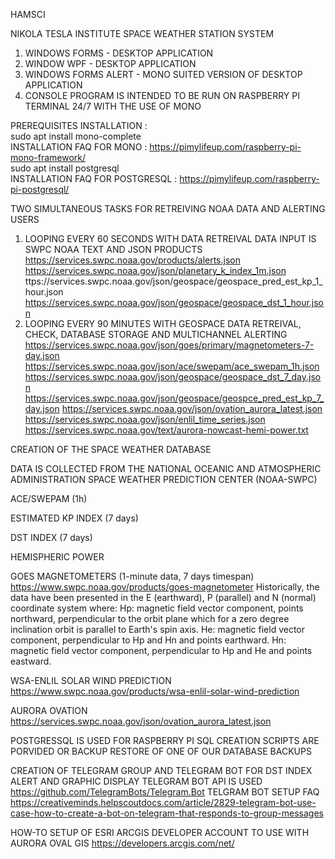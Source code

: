 HAMSCI

NIKOLA TESLA INSTITUTE
SPACE WEATHER STATION SYSTEM
 
1) WINDOWS FORMS - DESKTOP APPLICATION
2) WINDOW WPF - DESKTOP APPLICATION
3) WINDOWS FORMS ALERT - MONO SUITED VERSION OF DESKTOP APPLICATION
4) CONSOLE PROGRAM IS INTENDED TO BE RUN ON RASPBERRY PI TERMINAL 24/7 WITH THE USE OF MONO

PREREQUISITES INSTALLATION : </br>
	sudo apt install mono-complete</br>
INSTALLATION FAQ FOR MONO : https://pimylifeup.com/raspberry-pi-mono-framework/</br>
	sudo apt install postgresql</br>
INSTALLATION FAQ FOR POSTGRESQL : https://pimylifeup.com/raspberry-pi-postgresql/</br>

TWO SIMULTANEOUS TASKS FOR RETREIVING NOAA DATA AND ALERTING USERS
1) LOOPING EVERY 60 SECONDS WITH DATA RETREIVAL
	DATA INPUT IS SWPC NOAA TEXT AND JSON PRODUCTS
	https://services.swpc.noaa.gov/products/alerts.json
	https://services.swpc.noaa.gov/json/planetary_k_index_1m.json
	ttps://services.swpc.noaa.gov/json/geospace/geospace_pred_est_kp_1_hour.json
	https://services.swpc.noaa.gov/json/geospace/geospace_dst_1_hour.json
2) LOOPING EVERY 90 MINUTES WITH GEOSPACE DATA RETREIVAL, CHECK, DATABASE STORAGE AND MULTICHANNEL ALERTING
	https://services.swpc.noaa.gov/json/goes/primary/magnetometers-7-day.json
	https://services.swpc.noaa.gov/json/ace/swepam/ace_swepam_1h.json
	https://services.swpc.noaa.gov/json/geospace/geospace_dst_7_day.json
	https://services.swpc.noaa.gov/json/geospace/geospce_pred_est_kp_7_day.json
	https://services.swpc.noaa.gov/json/ovation_aurora_latest.json
	https://services.swpc.noaa.gov/json/enlil_time_series.json
	https://services.swpc.noaa.gov/text/aurora-nowcast-hemi-power.txt
 
CREATION OF THE SPACE WEATHER DATABASE

DATA IS COLLECTED FROM THE NATIONAL OCEANIC AND ATMOSPHERIC ADMINISTRATION SPACE WEATHER PREDICTION CENTER (NOAA-SWPC)

ACE/SWEPAM (1h)

ESTIMATED KP INDEX (7 days)

DST INDEX (7 days)

HEMISPHERIC POWER

GOES MAGNETOMETERS (1-minute data, 7 days timespan)
https://www.swpc.noaa.gov/products/goes-magnetometer
Historically, the data have been presented in the E (earthward), P (parallel) and N (normal) coordinate system where:
Hp:  magnetic field vector component, points northward, perpendicular to the orbit plane which for a zero degree inclination orbit is parallel to Earth's spin axis.
He:  magnetic field vector component, perpendicular to Hp and Hn and points earthward.
Hn:  magnetic field vector component, perpendicular to Hp and He and points eastward.

WSA-ENLIL SOLAR WIND PREDICTION
https://www.swpc.noaa.gov/products/wsa-enlil-solar-wind-prediction

AURORA OVATION
https://services.swpc.noaa.gov/json/ovation_aurora_latest.json

POSTGRESSQL IS USED FOR RASPBERRY PI 
SQL CREATION SCRIPTS ARE PORVIDED OR
BACKUP RESTORE OF ONE OF OUR DATABASE BACKUPS

CREATION OF TELEGRAM GROUP AND TELEGRAM BOT FOR DST INDEX ALERT AND GRAPHIC DISPLAY
TELEGRAM BOT API IS USED https://github.com/TelegramBots/Telegram.Bot
TELGRAM BOT SETUP FAQ https://creativeminds.helpscoutdocs.com/article/2829-telegram-bot-use-case-how-to-create-a-bot-on-telegram-that-responds-to-group-messages

HOW-TO SETUP OF ESRI ARCGIS DEVELOPER ACCOUNT TO USE WITH AURORA OVAL GIS
https://developers.arcgis.com/net/

